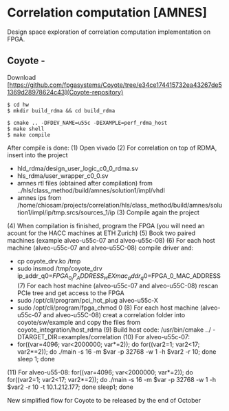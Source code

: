 # Correlation computation [AMNES]

Design space exploration of correlation computation implementation on FPGA. 

## Coyote -
Download [https://github.com/fpgasystems/Coyote/tree/e34ce174415732ea43267de51369d28978624c43](Coyote-repository)
```
$ cd hw 
$ mkdir build_rdma && cd build_rdma

$ cmake .. -DFDEV_NAME=u55c -DEXAMPLE=perf_rdma_host
$ make shell
$ make compile
```
After compile is done:
(1) Open vivado
(2) For correlation on top of RDMA, insert into the project
* hld_rdma/design_user_logic_c0_0_rdma.sv
* hls_rdma/user_wrapper_c0_0.sv
* amnes rtl files (obtained after compilation) from ../hls/class_method/build/amnes/solution1/impl/vhdl
* amnes ips from /home/chiosam/projects/correlation/hls/class_method/build/amnes/solution1/impl/ip/tmp.srcs/sources_1/ip
(3) Compile again the project

(4) When compilation is finished, program the FPGA (you will need an acount for the HACC machines at ETH Zurich)
(5) Book two paired machines (example alveo-u55c-07 and alveo-u55c-08)
(6) For each host machine (alveo-u55c-07 and alveo-u55C-08) compile driver and:
* cp coyote_drv.ko /tmp
* sudo insmod /tmp/coyote_drv ip_addr_q0=$FPGA_0_IP_ADDRESS_HEX mac_addr_q0=$FPGA_0_MAC_ADDRESS
(7) For each host machine (alveo-u55c-07 and alveo-u55C-08) rescan PCIe tree and get access to the FPGA
* sudo /opt/cli/program/pci_hot_plug alveo-u55c-X
* sudo /opt/cli/program/fpga_chmod 0
(8) For each host machine (alveo-u55c-07 and alveo-u55C-08) creat a correlation folder into coyote/sw/example and copy the files from coyote_integration/host_rdma
(9) Build host code: /usr/bin/cmake ../ -DTARGET_DIR=examples/correlation
(10) For alveo-u55c-07: 
* for((var=4096; var<2000000; var*=2)); do for((var2=1; var2<17; var2*=2)); do ./main -s 16 -m $var -p 32768 -w 1 -h $var2 -r 10; done sleep 1; done

(11) For alveo-u55-08:
for((var=4096; var<2000000; var*=2)); do for((var2=1; var2<17; var2*=2)); do ./main -s 16 -m $var -p 32768 -w 1 -h $var2 -r 10 -t 10.1.212.177; done sleep1; done



New simplified flow for Coyote to be released by the end of October
